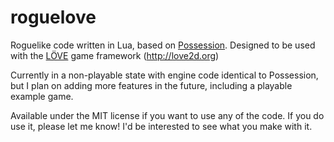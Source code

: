 # roguelove
Roguelike code written in Lua, based on [Possession](http://possessiongame.com/ "Possession"). Designed to be used with the [LÖVE](http://love2d.org/ "LÖVE") game framework (http://love2d.org)

Currently in a non-playable state with engine code identical to Possession, but I plan on adding more features in the future, including a playable example game.

Available under the MIT license if you want to use any of the code. If you do use it, please let me know! I'd be interested to see what you make with it.
